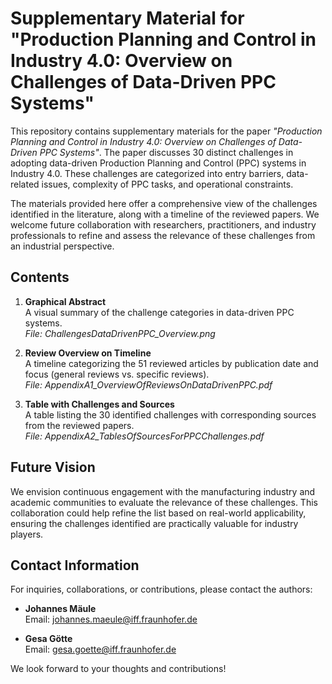 # Supplementary Material for "Production Planning and Control in Industry 4.0: Overview on Challenges of Data-Driven PPC Systems"

This repository contains supplementary materials for the paper *"Production Planning and Control in Industry 4.0: Overview on Challenges of Data-Driven PPC Systems"*. The paper discusses 30 distinct challenges in adopting data-driven Production Planning and Control (PPC) systems in Industry 4.0. These challenges are categorized into entry barriers, data-related issues, complexity of PPC tasks, and operational constraints.

The materials provided here offer a comprehensive view of the challenges identified in the literature, along with a timeline of the reviewed papers. We welcome future collaboration with researchers, practitioners, and industry professionals to refine and assess the relevance of these challenges from an industrial perspective.

## Contents

1. **Graphical Abstract**  
   A visual summary of the challenge categories in data-driven PPC systems.  
   *File: ChallengesDataDrivenPPC_Overview.png*

2. **Review Overview on Timeline**  
   A timeline categorizing the 51 reviewed articles by publication date and focus (general reviews vs. specific reviews).  
   *File: AppendixA1_OverviewOfReviewsOnDataDrivenPPC.pdf*

3. **Table with Challenges and Sources**  
   A table listing the 30 identified challenges with corresponding sources from the reviewed papers.  
   *File: AppendixA2_TablesOfSourcesForPPCChallenges.pdf*

## Future Vision

We envision continuous engagement with the manufacturing industry and academic communities to evaluate the relevance of these challenges. This collaboration could help refine the list based on real-world applicability, ensuring the challenges identified are practically valuable for industry players.

## Contact Information

For inquiries, collaborations, or contributions, please contact the authors:

- **Johannes Mäule**  
  Email: johannes.maeule@iff.fraunhofer.de

- **Gesa Götte**  
  Email: gesa.goette@iff.fraunhofer.de

We look forward to your thoughts and contributions!

